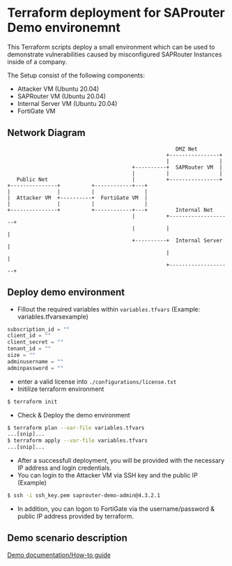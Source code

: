 # Terraform deployment for SAProuter Demo environemnt

This Terraform scripts deploy a small environment which can be used to demonstrate vulnerabilities caused by misconfigured SAPRouter Instances inside of a company.

The Setup consist of the following components:

* Attacker VM (Ubuntu 20.04)
* SAPRouter VM (Ubuntu 20.04)
* Internal Server VM (Ubuntu 20.04)
* FortiGate VM



## Network Diagram

```vim
                                                      DMZ Net
                                                   +----------------+
                                                   |                |
                                        +----------+  SAPRouter VM  |
                                        |          |                |
   Public Net                           |          +----------------+
+---------------+          +------------+---+
|               |          |                |
|  Attacker VM  +----------+  FortiGate VM  |
|               |          |                |
+---------------+          +------------+---+         Internal Net
                                        |          +--------------------+
                                        |          |                    |
                                        +----------+  Internal Server   |
                                                   |                    |
                                                   +--------------------+
```



## Deploy demo environment

- Fillout the required variables within `variables.tfvars` (Example: variables.tfvarsexample)

```terraform
subscription_id = ""
client_id = ""
client_secret = ""
tenant_id = ""
size = ""
adminusername = ""
adminpassword = ""
```

* enter a valid license into `./configurations/license.txt`
* Initilize terraform environment

```bash
$ terraform init
```

* Check & Deploy the demo environment

```bash
$ terraform plan --var-file variables.tfvars
...[snip]...
$ terraform apply --var-file variables.tfvars
...[snip]...
```

* After a successfull deployment, you will be provided with the necessary IP address and login credentials.
* You can login to the Attacker VM via SSH key and the public IP (Example)

```bash
$ ssh -i ssh_key.pem saprouter-demo-admin@4.3.2.1
```

* In addition, you can logon to FortiGate via the username/password & public IP address provided by terraform. 

## Demo scenario description

[Demo documentation/How-to guide](./documentation/README.md)

